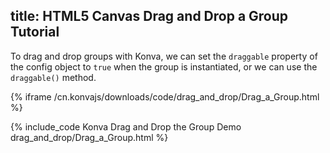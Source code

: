 title: HTML5 Canvas Drag and Drop a Group Tutorial
---

To drag and drop groups with Konva, we can set the `draggable` property
of the config object to `true` when the group is instantiated, or we can use the `draggable()` method.

{% iframe /cn.konvajs/downloads/code/drag_and_drop/Drag_a_Group.html %}

{% include_code Konva Drag and Drop the Group Demo drag_and_drop/Drag_a_Group.html %}